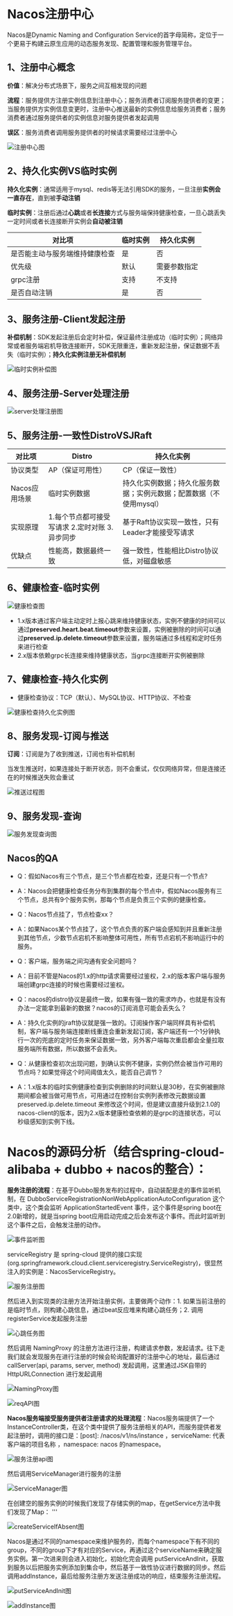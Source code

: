 # Nacos注册中心

Nacos是Dynamic Naming and Configuration Service的首字母简称，定位于一个更易于构建云原生应用的动态服务发现、配置管理和服务管理平台。

## 1、注册中心概念

**价值**：解决分布式场景下，服务之间互相发现的问题

**流程**：服务提供方注册实例信息到注册中心；服务消费者订阅服务提供者的变更；当服务提供方实例信息变更时，注册中心推送最新的实例信息给服务消费者；服务消费者通过服务提供者的实例信息对服务提供者发起调用

**误区**：服务消费者调用服务提供者的时候请求需要经过注册中心

![注册中心图](..\Resource\Nacos\注册中心.png)

## 2、持久化实例VS临时实例

**持久化实例**：通常适用于mysql、redis等无法引用SDK的服务，一旦注册**实例会一直存在**，直到被**手动注销**

**临时实例**：注册后通过**心跳**或者**长连接**方式与服务端保持健康检查，一旦心跳丢失一定时间或者长连接断开实例会**自动被注销**

| 对比项   | 临时实例     | 持久化实例 |
| ------------------------------ | -------- | -------- |
| 是否能主动与服务端维持健康检查    | 是   | 否       |
| 优先级     | 默认   | 需要参数指定      |
| grpc注册    | 支持 | 不支持       |
| 是否自动注销   | 是     | 否       |

## 3、服务注册-Client发起注册

**补偿机制**：SDK发起注册后会定时补偿，保证最终注册成功（临时实例）；网络异常或者服务端宕机导致连接断开，SDK无限重连，重新发起注册，保证数据不丢失（临时实例）；**持久化实例注册无补偿机制**

![临时实例补偿图](..\Resource\Nacos\临时实例补偿.png)

## 4、服务注册-Server处理注册

![server处理注册图](..\Resource\Nacos\server处理注册.png)

## 5、服务注册-一致性DistroVSJRaft

| 对比项   | Distro     | 持久化实例 |
| ------------------------------ | -------- | -------- |
| 协议类型    | AP（保证可用性）   | CP（保证一致性）       |
| Nacos应用场景     | 临时实例数据   | 持久化实例数据；持久化服务数据；实例元数据；配置数据（不使用mysql）      |
| 实现原理    | 1.每个节点都可接受写请求 2.定时对账 3.异步同步 | 基于Raft协议实现一致性，只有Leader才能接受写请求       |
| 优缺点   | 性能高，数据最终一致     | 强一致性，性能相比Distro协议低，对磁盘敏感       |

## 6、健康检查-临时实例

![健康检查图](..\Resource\Nacos\健康检查.png)

* 1.x版本通过客户端主动定时上报心跳来维持健康状态，实例不健康的时间可以通过**preserved.heart.beat.timeout**参数来设置，实例被删除的时间可以通过**preserved.ip.delete.timeout**参数来设置，服务端通过多线程和定时任务来进行检查
* 2.x版本依赖grpc长连接来维持健康状态，当grpc连接断开实例被删除

## 7、健康检查-持久化实例

* 健康检查协议：TCP（默认）、MySQL协议、HTTP协议、不检查

![健康检查持久化实例图](..\Resource\Nacos\健康检查持久化实例.png)

## 8、服务发现-订阅与推送

**订阅**：订阅是为了收到推送，订阅也有补偿机制

当发生推送时，如果连接处于断开状态，则不会重试，仅仅网络异常，但是连接还在的时候推送失败会重试

![推送过程图](..\Resource\Nacos\推送过程.png)

## 9、服务发现-查询

![服务发现查询图](..\Resource\Nacos\服务发现查询.png)

## Nacos的QA

* Q：假如Nacos有三个节点，是三个节点都在检查，还是只有一个节点?
* A：Nacos会把健康检查任务分布到集群的每个节点中，假如Nacos服务有三个节点，总共有9个服务实例，那每个节点是负责三个实例的健康检查。

* Q：Nacos节点挂了，节点检查xx？
* A：如果Nacos某个节点挂了，这个节点负责的客户端会感知到并且重新注册到其他节点，少数节点宕机不影响整体可用性，所有节点宕机不影响运行中的服务。

* Q：客户端，服务端之间沟通有安全问题吗？
* A：目前不管是Nacos的1.x的http请求需要经过鉴权，2.x的版本客户端与服务端创建grpc连接的时候也需要经过鉴权。

* Q：nacos的distro协议是最终一致，如果有强一致的需求咋办，也就是有没有办法一定能拿到最新的数据？nacos的订阅消息可能会丢失么？
* A：持久化实例的jraft协议就是强一致的。订阅操作客户端同样具有补偿机制，客户端与服务端连接断线重连会重新发起订阅，客户端还有一个1分钟执行一次的兜底的定时任务来保证数据一致，另外客户端每次重启都会全量拉取服务端所有数据，所以数据不会丢失。

* Q：从健康检查初次出现问题，到确认实例不健康，实例仍然会被当作可用的节点吗？如果觉得这个时间阈值太久，能否自己调节？
* A：1.x版本的临时实例健康检查到实例删除的时间默认是30秒，在实例被删除期间都会被当做可用节点，可用通过在控制台实例列表修改元数据设置preserved.ip.delete.timeout 来修改这个时间，但是建议直接升级到2.1.0的nacos-client的版本，因为2.x版本健康检查依赖的是grpc的连接状态，可以秒级感知到实例下线。

# Nacos的源码分析（结合spring-cloud-alibaba + dubbo + nacos的整合）：

**服务注册的流程**：在基于Dubbo服务发布的过程中，自动装配是走的事件监听机制，在 DubboServiceRegistrationNonWebApplicationAutoConfiguration 这个类中，这个类会监听 ApplicationStartedEvent 事件，这个事件是spring boot在2.0新增的，就是当spring boot应用启动完成之后会发布这个事件。而此时监听到这个事件之后，会触发注册的动作。

![事件监听图](..\Resource\Nacos\事件监听.png)

serviceRegistry 是 spring-cloud 提供的接口实现(org.springframework.cloud.client.serviceregistry.ServiceRegistry)，很显然注入的实例是：NacosServiceRegistry。

![服务注册图](..\Resource\Nacos\服务注册.png)

然后进入到实现类的注册方法开始注册实例，主要做两个动作：1. 如果当前注册的是临时节点，则构建心跳信息，通过beat反应堆来构建心跳任务；2. 调用registerService发起服务注册

![心跳任务图](..\Resource\Nacos\心跳任务.png)


然后调用 NamingProxy 的注册方法进行注册，构建请求参数，发起请求。往下走我们就会发现服务在进行注册的时候会轮询配置好的注册中心的地址，最后通过 callServer(api, params, server, method) 发起调用，这里通过JSK自带的 HttpURLConnection 进行发起调用

![NamingProxy图](..\Resource\Nacos\namingproxy.png)

![reqAPI图](..\Resource\Nacos\reqAPI.png)



**Nacos服务端接受服务提供者注册请求的处理流程**：Nacos服务端提供了一个InstanceController类，在这个类中提供了服务注册相关的API，而服务提供者发起注册时，调用的接口是：[post]: /nacos/v1/ns/instance
，serviceName: 代表客户端的项目名称 ，namespace: nacos 的namespace。

![服务注册api图](..\Resource\Nacos\服务注册api.png)

然后调用ServiceManager进行服务的注册

![ServiceManager图](..\Resource\Nacos\ServiceManager.png)

在创建空的服务实例的时候我们发现了存储实例的map，在getService方法中我们发现了Map：
'''

![createServiceIfAbsent图](..\Resource\Nacos\createServiceIfAbsent.png)

Nacos是通过不同的namespace来维护服务的，而每个namespace下有不同的group，不同的group下才有对应的Service，再通过这个serviceName来确定服务实例。第一次进来则会进入初始化，初始化完会调用 putServiceAndInit，获取到服务以后把服务实例添加到集合中，然后基于一致性协议进行数据的同步。然后调用addInstance，最后给服务注册方发送注册成功的响应，结束服务注册流程。

![putServiceAndInit图](..\Resource\Nacos\putServiceAndInit.png)

![addInstance图](..\Resource\Nacos\addInstance.png)




